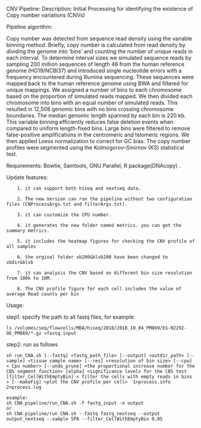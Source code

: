 CNV Pipeline:
Description: Initial Processing for identifying the existence of Copy number variations (CNVs)

Pipeline algorithm:

Copy number was detected from sequence read density using the variable binning method. Briefly, copy number is calculated from read density by dividing the genome into ‘bins’ and counting the number of unique reads in each interval. To determine interval sizes we simulated sequence reads by sampling 200 million sequences of length 48 from the human reference genome (HG19/NCBI37) and introduced single nucleotide errors with a frequency encountered during Illumina sequencing. These sequences were mapped back to the human reference genome using BWA and filtered for unique mappings. We assigned a number of bins to each chromosome based on the proportion of simulated reads mapped. We then divided each chromosome into bins with an equal number of simulated reads. This resulted in 12,508 genomic bins with no bins crossing chromosome boundaries. The median genomic length spanned by each bin is 220 kb. This variable binning efficiently reduces false deletion events when compared to uniform length-fixed bins. Large bins were filtered to remove false-positive amplifications in the centromeric and telomeric regions. We then applied Loess normalization to correct for GC bias. The copy number profiles were segmented using the Kolmogorov–Smirnov (KS) statistical test.


Requirements: Bowtie, Samtools, GNU Parallel, R package(DNAcopy) .

Update features:

        1. it can support both hiseq and nextseq data.

        2. The new Version can run the pipeline without two configuration files (CNProcessArgs.txt and filterArgs.txt).

        3. it can customize the CPU number.

        4. it generates the new folder named metrics. you can get the summary metrics.

        5. it includes the heatmap figures for checking the CNV profile of all samples     

        6. the orginal folder vb200&blvb200 have been changed to vbdir&blvb

        7. it can analysis the CNV based on different bin size resolution from 100k to 10M.

        8. The CNV profile figure for each cell includes the value of average Read counts per bin


Usage:

step1: specify the path to all fastq files, for example:

	ls /volumes/seq/flowcells/MDA/hiseq/2018/2018_10_04_PM869/ES-N2292-OE_PM869/*.gz >fastq.input

step2: run as follows


	sh run_CNA.sh [--fastq] <fastq_path_file> [--output] <outdir_path> [--sample] <tissue sample name> [--res] <resolution of bin size> [--cpu] < Cpu number> [--undo_prune] <the proportional increase number for the CBS segment function> [alpha] <significance levels for the CBS test [filter_CellWithEmptyBin] < filter the cells with empty reads in bins > [--makeFig] <plot the CNV profile per cell>  1>process.info 2>process.log

	example:
	sh CNA_pipeline/run_CNA.sh -f fastq_input -o output
	or
	sh CNA_pipeline/run_CNA.sh --fastq fastq_nextseq --output output_nextseq --sample SPA --filter_CellWithEmptyBin 0.05
